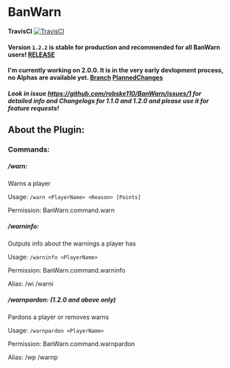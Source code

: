 # BanWarn

**TravisCI** [![TravisCI](https://api.travis-ci.org/robske110/BanWarn.svg?branch=master)](https://travis-ci.org/robske110/BanWarn)

#### Version `1.2.2` is **stable** for production and recommended for all BanWarn users! [**RELEASE**](https://github.com/robske110/BanWarn/releases/tag/1.2.2)

#### I'm currently working on 2.0.0. It is in the very early devlopment process, no Alphas are available yet. [Branch](https://github.com/robske110/BanWarn/tree/2.0.0) [PlannedChanges](https://github.com/robske110/BanWarn/issues/1)

##### Look in issue https://github.com/robske110/BanWarn/issues/1 for detailed info and Changelogs for 1.1.0 and 1.2.0 and please use it for feature requests!

## About the Plugin:

### Commands:
##### /warn:

 Warns a player
 
 Usage: `/warn <PlayerName> <Reason> [Points]`

 Permission: BanWarn.command.warn
 
 
##### /warninfo:

 Outputs info about the warnings a player has

 Usage: `/warninfo <PlayerName>`

 Permission: BanWarn.command.warninfo

 Alias: /wi /warni
  
 
##### /warnpardon: (1.2.0 and above only)

 Pardons a player or removes warns

 Usage: `/warnpardon <PlayerName>`

 Permission: BanWarn.command.warnpardon

 Alias: /wp /warnp
